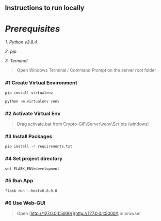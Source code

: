 ## **Instructions to run locally**

# ***Prerequisites***

*1. Python v3.8.4*

*2. pip*

*3. Terminal*

>Open Windows Terminal / Command Prompt on the server root folder

### #1 Create Virtual Environment

```
pip install virtualenv

python -m virtualenv venv
```

### #2 Activate Virtual Env

>Drag activate.bat from Crypto-GIF\Server\venv\Scripts (windows)

### #3 Install Packages

```
pip install -r requirements.txt
```

### #4 Set project directory

```
set FLASK_ENV=development
```

### #5 Run App

```
flask run --host=0.0.0.0
```

### #6 Use Web-GUI

>Open [http://127.0.0.1:5000/](http://127.0.0.1:5000/) in browser
